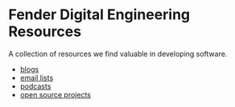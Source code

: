 # Fender Digital Engineering Resources

A collection of resources we find valuable in developing software.

* [blogs](blogs.md)
* [email lists](email-lists.md)
* [podcasts](podcasts.md)
* [open source projects](open-source.md)